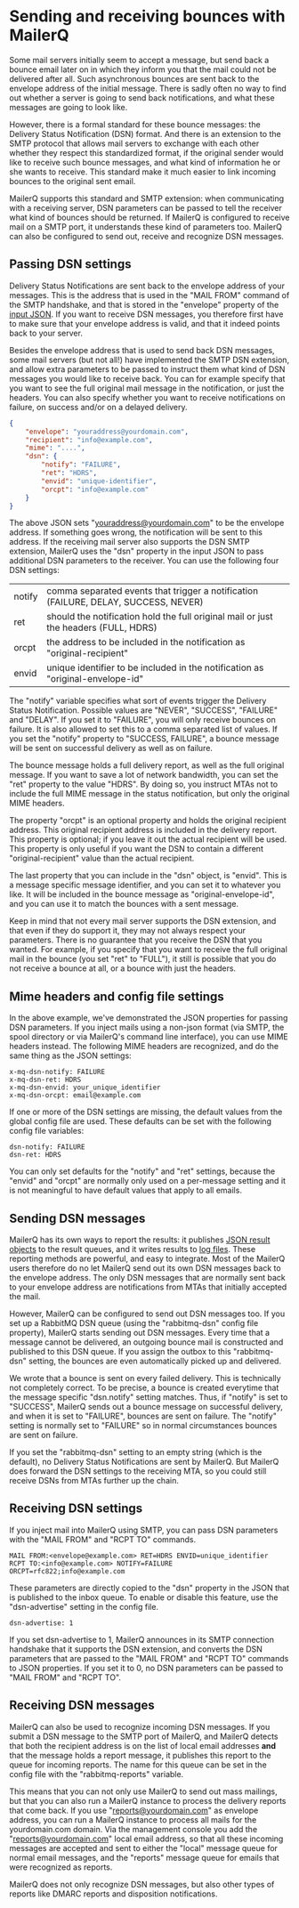 # Sending and receiving bounces with MailerQ

Some mail servers initially seem to accept a message, but send back
a bounce email later on in which they inform you that the mail could not
be delivered after all. Such asynchronous bounces are sent back to the 
envelope address of the initial message. There is sadly often no way 
to find out whether a server is going to send back notifications, and 
what these messages are going to look like. 

However, there is a formal standard for these bounce messages: the 
Delivery Status Notification (DSN) format. And there is an extension 
to the SMTP protocol that allows mail servers to exchange 
with each other whether they respect this standardized format, if
the original sender would like to receive such bounce messages, and 
what kind of information he or she wants to receive. This standard
make it much easier to link incoming bounces to the original sent email.

MailerQ supports this standard and SMTP extension: when communicating 
with a receiving server, DSN parameters can be passed to tell the 
receiver what kind of bounces should be returned. If MailerQ is 
configured to receive mail on a SMTP port, it understands these kind of 
parameters too. MailerQ can also be configured to send out, receive and 
recognize DSN messages.


## Passing DSN settings

Delivery Status Notifications are sent back to the envelope address of
your messages. This is the address that is used in the "MAIL FROM" command
of the SMTP handshake, and that is stored in the "envelope" property
of the [input JSON](json-messages). If you want to receive DSN messages, 
you therefore first have to make sure that your envelope address is valid,
and that it indeed points back to your server.

Besides the envelope address that is used to send back DSN messages, some 
mail servers (but not all!) have implemented the SMTP DSN extension, and 
allow extra parameters to be passed to instruct them what kind of DSN messages 
you would like to receive back. You can for example specify that you want
to see the full original mail message in the notification, or just the 
headers. You can also specify whether you want to receive notifications
on failure, on success and/or on a delayed delivery.

````json
{
    "envelope": "youraddress@yourdomain.com",
    "recipient": "info@example.com",
    "mime": "....",
    "dsn": {
        "notify": "FAILURE",
        "ret": "HDRS",
        "envid": "unique-identifier",
        "orcpt": "info@example.com"
    }
}
````

The above JSON sets "youraddress@yourdomain.com" to be the envelope address.
If something goes wrong, the notification will be sent to this address. 
If the receiving mail server also supports the DSN SMTP extension, MailerQ 
uses the "dsn" property in the input JSON to pass additional
DSN parameters to the receiver. You can use the following four DSN settings:

<table>
    <tr>
        <td>notify</td>
        <td>comma separated events that trigger a notification (FAILURE, DELAY, SUCCESS, NEVER)</td>
    </tr>
    <tr>
        <td>ret</td>
        <td>should the notification hold the full original mail or just the headers (FULL, HDRS)</td>
    </tr>
    <tr>
        <td>orcpt</td>
        <td>the address to be included in the notification as "original-recipient"</td>
    </tr>
    <tr>
        <td>envid</td>
        <td>unique identifier to be included in the notification as "original-envelope-id"</td>
    </tr>
</table>

The "notify" variable specifies what sort of events trigger the Delivery
Status Notification. Possible values are "NEVER", "SUCCESS", "FAILURE" and
"DELAY". If you set it to "FAILURE", you will only receive bounces on
failure. It is also allowed to set this to a comma separated list of
values. If you set the "notify" property to "SUCCESS, FAILURE", a bounce message
will be sent on successful delivery as well as on failure.

The bounce message holds a full delivery report, as well as the full original
message. If you want to save a lot of network bandwidth, you can set the "ret" 
property to the value "HDRS". By doing so, you instruct MTAs not to include 
the full MIME message in the status notification, but only the original MIME headers.

The property "orcpt" is an optional property and holds the original
recipient address. This original recipient address is included in the delivery 
report. This property is optional; if you leave it out the actual recipient will 
be used. This property is only useful if you want the DSN to contain a 
different "original-recipient" value than the actual recipient.

The last property that you can include in the "dsn" object, is "envid".
This is a message specific message identifier, and you can set it to
whatever you like. It will be included in the bounce message as 
"original-envelope-id", and you can use it to match the bounces with 
a sent message.

Keep in mind that not every mail server supports the DSN extension, and that
even if they do support it, they may not always respect your parameters. 
There is no guarantee that you receive the DSN that you wanted. For
example, if you specify that you want to receive the full original mail
in the bounce (you set "ret" to "FULL"), it still is possible that you do
not receive a bounce at all, or a bounce with just the headers. 


## Mime headers and config file settings

In the above example, we've demonstrated the JSON properties for passing DSN
parameters. If you inject mails using a non-json format (via SMTP, the spool
directory or via MailerQ's command line interface), you can use MIME headers 
instead. The following MIME headers are recognized, and do the same thing as 
the JSON settings:

````text
x-mq-dsn-notify: FAILURE
x-mq-dsn-ret: HDRS
x-mq-dsn-envid: your_unique_identifier
x-mq-dsn-orcpt: email@example.com
````

If one or more of the DSN settings are missing, the default values from the
global config file are used. These defaults can be set with the following 
config file variables:

````text
dsn-notify: FAILURE
dsn-ret: HDRS
````

You can only set defaults for the "notify" and "ret"
settings, because the "envid" and "orcpt" are normally only used on a 
per-message setting and it is not meaningful to have default values
that apply to all emails.


## Sending DSN messages

MailerQ has its own ways to report the results: it publishes 
[JSON result objects](json-results) to the result queues, and it writes
results to [log files](logging). These reporting methods are powerful,
and easy to integrate. Most of the MailerQ users therefore do no let 
MailerQ send out its own DSN messages back to the envelope address. The 
only DSN messages that are normally sent back to your envelope address 
are notifications from MTAs that initially accepted the mail.

However, MailerQ can be configured to send out DSN messages too. If you set
up a RabbitMQ DSN queue (using the "rabbitmq-dsn" config file property),
MailerQ starts sending out DSN messages. Every time that a message cannot
be delivered, an outgoing bounce mail is constructed and published to this
DSN queue. If you assign the outbox to this "rabbitmq-dsn" setting,
the bounces are even automatically picked up and delivered.

We wrote that a bounce is sent on every failed delivery. This is
technically not completely correct. To be precise, a bounce is created 
everytime that the message specific "dsn.notify" setting matches. Thus,
if "notify" is set to "SUCCESS", MailerQ sends out a bounce message on
successful delivery, and when it is set to "FAILURE", bounces are sent
on failure. The "notify" setting is normally set to "FAILURE" so 
in normal circumstances bounces are sent on failure.

If you set the "rabbitmq-dsn" setting to an empty string (which is the
default), no Delivery Status Notifications are sent by MailerQ. But MailerQ 
does forward the DSN settings to the receiving MTA, so you could still 
receive DSNs from MTAs further up the chain.



## Receiving DSN settings

If you inject mail into MailerQ using SMTP, you can pass DSN parameters
with the "MAIL FROM" and "RCPT TO" commands.

````smtp
MAIL FROM:<envelope@example.com> RET=HDRS ENVID=unique_identifier
RCPT TO:<info@example.com> NOTIFY=FAILURE ORCPT=rfc822;info@example.com
````

These parameters are directly copied to the "dsn" property in the JSON
that is published to the inbox queue. To enable or disable this feature,
use the "dsn-advertise" setting in the config file.

````
dsn-advertise: 1
````

If you set dsn-advertise to 1, MailerQ announces in its SMTP connection handshake
that it supports the DSN extension, and converts the DSN parameters that are 
passed to the "MAIL FROM" and "RCPT TO" commands to JSON properties. If you 
set it to 0, no DSN parameters can be passed to "MAIL FROM" and "RCPT TO".


## Receiving DSN messages

MailerQ can also be used to recognize incoming DSN messages. If you submit
a DSN message to the SMTP port of MailerQ, and MailerQ detects that both the 
recipient address is on the list of local email addresses **and** that the message
holds a report message, it publishes this report to the queue for incoming
reports. The name for this queue can be set in the config file with the 
"rabbitmq-reports" variable.

This means that you can not only use MailerQ to send out mass mailings, but
that you can also run a MailerQ instance to process the delivery reports that
come back. If you use "reports@yourdomain.com" as envelope address, you 
can run a MailerQ instance to process all mails for the yourdomain.com
domain. Via the management console you add the "reports@yourdomain.com" local 
email address, so that all these incoming messages are accepted and sent to
either the "local" message queue for normal email messages, and the "reports"
message queue for emails that were recognized as reports.

MailerQ does not only recognize DSN messages, but also other types of reports
like DMARC reports and disposition notifications.


